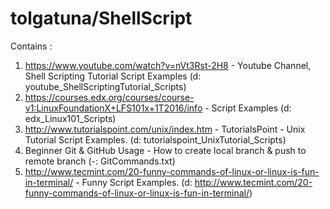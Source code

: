# tolgatuna/ShellScript

Contains : 
1. https://www.youtube.com/watch?v=nVt3Rst-2H8  - Youtube Channel, Shell Scripting Tutorial Script Examples
   (d: youtube_ShellScriptingTutorial_Scripts)
2. https://courses.edx.org/courses/course-v1:LinuxFoundationX+LFS101x+1T2016/info - Script Examples
   (d: edx_Linux101_Scripts)
3. http://www.tutorialspoint.com/unix/index.htm - TutorialsPoint - Unix Tutorial Script Examples.
   (d: tutorialspoint_UnixTutorial_Scripts)	
4. Beginner Git & GitHub Usage - How to create local branch & push to remote branch
   (-: GitCommands.txt)
5. http://www.tecmint.com/20-funny-commands-of-linux-or-linux-is-fun-in-terminal/ - Funny Script Examples.
   (d: http://www.tecmint.com/20-funny-commands-of-linux-or-linux-is-fun-in-terminal/)
